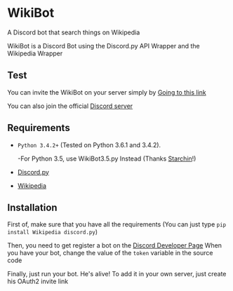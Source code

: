 # WikiBot
A Discord bot that search things on Wikipedia

WikiBot is a Discord Bot using the Discord.py API Wrapper and the Wikipedia Wrapper

## Test

You can invite the WikiBot on your server simply by [Going to this link](https://discordapp.com/api/oauth2/authorize?client_id=313646227394920448&scope=bot&permissions=0)

You can also join the official [Discord server](https://discord.gg/9M8rMe6)

## Requirements

- `Python 3.4.2+` (Tested on Python 3.6.1 and 3.4.2).

    -For Python 3.5, use WikiBot3.5.py Instead (Thanks [Starchin](https://github.com/Starchin)!)
- [Discord.py](https://github.com/Rapptz/discord.py)
- [Wikipedia](https://github.com/goldsmith/Wikipedia)

## Installation

First of, make sure that you have all the requirements
(You can just type `pip install Wikipedia discord.py`)

Then, you need to get register a bot on the [Discord Developer Page](https://discordapp.com/developers/applications/me)
When you have your bot, change the value of the `token` variable in the source code

Finally, just run your bot. He's alive!
To add it in your own server, just create his OAuth2 invite link
